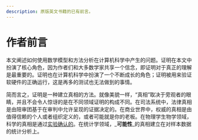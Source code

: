 ```yaml
---
description: 原版英文书籍的已有前言。
---
```


# 作者前言

本文阐述如何使用数学模型和方法分析在计算机科学中产生的问题。证明在本文中扮演了核心角色，因为作者们和大多数学家共享一个信念，即证明对于真正的理解是最重要的。证明也在计算机科学中扮演了一个不断成长的角色；证明被用来验证软硬件的正确运行，这是再多的测试也无法做到的事情。

简而言之，证明是一种建立真相的方法。就像美貌一样，“真相”取决于旁观者的眼睛，并且不会令人惊讶的是在不同领域证明的构成不同。在司法系统中，法律真相是由陪审团基于在审判中允许呈现的证据决定的。在商业世界中，权威的真相是由值得信赖的个人或者组织定义的，或者可能就是你的老板。在物理学生物学领域，科学的真相是通过[实验确认的](https://app.gitbook.com/@finit-xu/s/msc20180606/~/drafts/-LmJSCjZKzJUry1cKc04/primary/zheng-ming/di-yi-zhang-shen-me-shi-zheng-ming)。在统计学领域，_**可能性**_的真相建立在对样本数据的统计分析上。


